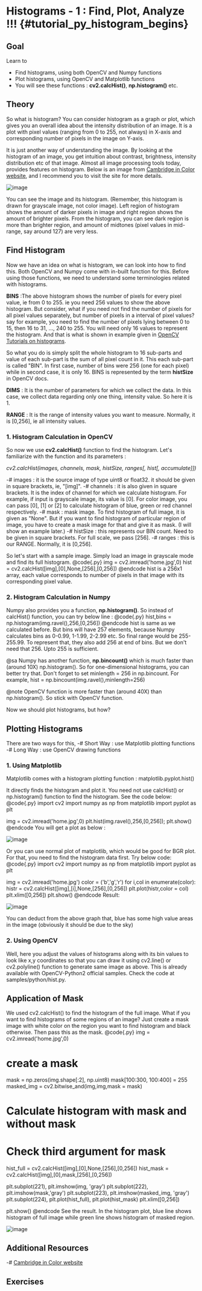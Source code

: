 Histograms - 1 : Find, Plot, Analyze !!! {#tutorial_py_histogram_begins}
========================================

Goal
----

Learn to
-   Find histograms, using both OpenCV and Numpy functions
-   Plot histograms, using OpenCV and Matplotlib functions
-   You will see these functions : **cv2.calcHist()**, **np.histogram()** etc.

Theory
------

So what is histogram? You can consider histogram as a graph or plot, which gives you an overall idea about the intensity distribution of an image. It is a plot with pixel values (ranging from 0 to 255, not always) in X-axis and corresponding number of pixels in the image on Y-axis.

It is just another way of understanding the image. By looking at the histogram of an image, you get intuition about contrast, brightness, intensity distribution etc of that image. Almost all image processing tools today, provides features on histogram. Below is an image from [Cambridge in Color website](http://www.cambridgeincolour.com/tutorials/histograms1.htm), and I recommend you to visit the site for more details.

![image](images/histogram_sample.jpg)

You can see the image and its histogram. (Remember, this histogram is drawn for grayscale image, not color image). Left region of histogram shows the amount of darker pixels in image and right region shows the amount of brighter pixels. From the histogram, you can see dark region is more than brighter region, and amount of midtones (pixel values in mid-range, say around 127) are very less.

Find Histogram
--------------

Now we have an idea on what is histogram, we can look into how to find this. Both OpenCV and Numpy come with in-built function for this. Before using those functions, we need to understand some terminologies related with histograms.

**BINS** :The above histogram shows the number of pixels for every pixel value, ie from 0 to 255. ie you need 256 values to show the above histogram. But consider, what if you need not find the number of pixels for all pixel values separately, but number of pixels in a interval of pixel values? say for example, you need to find the number of pixels lying between 0 to 15, then 16 to 31, ..., 240 to 255.
You will need only 16 values to represent the histogram. And that is what is shown in example given in [OpenCV Tutorials on histograms](http://docs.opencv.org/doc/tutorials/imgproc/histograms/histogram_calculation/histogram_calculation.html#histogram-calculation).

So what you do is simply split the whole histogram to 16 sub-parts and value of each sub-part is the sum of all pixel count in it. This each sub-part is called "BIN". In first case, number of bins
were 256 (one for each pixel) while in second case, it is only 16. BINS is represented by the term
**histSize** in OpenCV docs.

**DIMS** : It is the number of parameters for which we collect the data. In this case, we collect data regarding only one thing, intensity value. So here it is 1.

**RANGE** : It is the range of intensity values you want to measure. Normally, it is [0,256], ie all intensity values.

### 1. Histogram Calculation in OpenCV

So now we use **cv2.calcHist()** function to find the histogram. Let's familiarize with the function
and its parameters :

<center><em>cv2.calcHist(images, channels, mask, histSize, ranges[, hist[, accumulate]])</em></center>

-#  images : it is the source image of type uint8 or float32. it should be given in square brackets, ie, "[img]".
-#  channels : it is also given in square brackets. It is the index of channel for which we calculate histogram. For example, if input is grayscale image, its value is [0]. For color image, you can pass [0], [1] or [2] to calculate histogram of blue, green or red channel respectively.
-#  mask : mask image. To find histogram of full image, it is given as "None". But if you want to find histogram of particular region of image, you have to create a mask image for that and give it as mask. (I will show an example later.)
-#  histSize : this represents our BIN count. Need to be given in square brackets. For full scale, we pass [256].
-#  ranges : this is our RANGE. Normally, it is [0,256].

So let's start with a sample image. Simply load an image in grayscale mode and find its full
histogram.
@code{.py}
img = cv2.imread('home.jpg',0)
hist = cv2.calcHist([img],[0],None,[256],[0,256])
@endcode
hist is a 256x1 array, each value corresponds to number of pixels in that image with its corresponding pixel value.

### 2. Histogram Calculation in Numpy

Numpy also provides you a function, **np.histogram()**. So instead of calcHist() function, you can try below line :
@code{.py}
hist,bins = np.histogram(img.ravel(),256,[0,256])
@endcode
hist is same as we calculated before. But bins will have 257 elements, because Numpy calculates bins as 0-0.99, 1-1.99, 2-2.99 etc. So final range would be 255-255.99. To represent that, they also add 256 at end of bins. But we don't need that 256. Upto 255 is sufficient.

@sa Numpy has another function, **np.bincount()** which is much faster than (around 10X)
np.histogram(). So for one-dimensional histograms, you can better try that. Don't forget to set
minlength = 256 in np.bincount. For example, hist = np.bincount(img.ravel(),minlength=256)

@note OpenCV function is more faster than (around 40X) than np.histogram(). So stick with OpenCV function.

Now we should plot histograms, but how?

Plotting Histograms
-------------------

There are two ways for this,
    -#  Short Way : use Matplotlib plotting functions
    -#  Long Way : use OpenCV drawing functions

### 1. Using Matplotlib

Matplotlib comes with a histogram plotting function : matplotlib.pyplot.hist()

It directly finds the histogram and plot it. You need not use calcHist() or np.histogram() function
to find the histogram. See the code below:
@code{.py}
import cv2
import numpy as np
from matplotlib import pyplot as plt

img = cv2.imread('home.jpg',0)
plt.hist(img.ravel(),256,[0,256]); plt.show()
@endcode
You will get a plot as below :

![image](images/histogram_matplotlib.jpg)

Or you can use normal plot of matplotlib, which would be good for BGR plot. For that, you need to find the histogram data first. Try below code:
@code{.py}
import cv2
import numpy as np
from matplotlib import pyplot as plt

img = cv2.imread('home.jpg')
color = ('b','g','r')
for i,col in enumerate(color):
    histr = cv2.calcHist([img],[i],None,[256],[0,256])
    plt.plot(histr,color = col)
    plt.xlim([0,256])
plt.show()
@endcode
Result:

![image](images/histogram_rgb_plot.jpg)

You can deduct from the above graph that, blue has some high value areas in the image (obviously it should be due to the sky)

### 2. Using OpenCV

Well, here you adjust the values of histograms along with its bin values to look like x,y coordinates so that you can draw it using cv2.line() or cv2.polyline() function to generate same image as above. This is already available with OpenCV-Python2 official samples. Check the code at samples/python/hist.py.

Application of Mask
-------------------

We used cv2.calcHist() to find the histogram of the full image. What if you want to find histograms of some regions of an image? Just create a mask image with white color on the region you want to find histogram and black otherwise. Then pass this as the mask.
@code{.py}
img = cv2.imread('home.jpg',0)

# create a mask
mask = np.zeros(img.shape[:2], np.uint8)
mask[100:300, 100:400] = 255
masked_img = cv2.bitwise_and(img,img,mask = mask)

# Calculate histogram with mask and without mask
# Check third argument for mask
hist_full = cv2.calcHist([img],[0],None,[256],[0,256])
hist_mask = cv2.calcHist([img],[0],mask,[256],[0,256])

plt.subplot(221), plt.imshow(img, 'gray')
plt.subplot(222), plt.imshow(mask,'gray')
plt.subplot(223), plt.imshow(masked_img, 'gray')
plt.subplot(224), plt.plot(hist_full), plt.plot(hist_mask)
plt.xlim([0,256])

plt.show()
@endcode
See the result. In the histogram plot, blue line shows histogram of full image while green line shows histogram of masked region.

![image](images/histogram_masking.jpg)

Additional Resources
--------------------

-#  [Cambridge in Color website](http://www.cambridgeincolour.com/tutorials/histograms1.htm)

Exercises
---------
